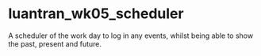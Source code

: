 # luantran_wk05_scheduler
A scheduler of the work day to log in any events, whilst being able to show the past, present and future.

